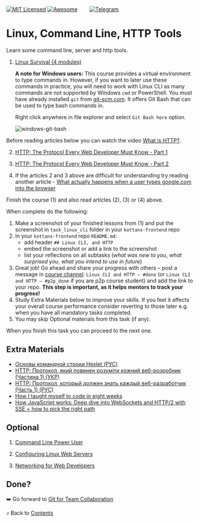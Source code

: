 [![MIT Licensed][icon-mit]][license]
[![Awesome][icon-awesome]][awesome]
&nbsp;&nbsp;&nbsp;&nbsp;&nbsp;&nbsp;
[![Telegram][icon-chat]][chat]

# Linux, Command Line, HTTP Tools

Learn some command line, server and http tools.

1. [Linux Survival (4 modules)](https://linuxsurvival.com/linux-tutorial-introduction/)

   **A note for Windows users:** This course provides a virtual environment to
   type commands in. However, if you want to later use these commands in practice,
   you will need to work with Linux CLI as many commands are not supported by
   Windows `cmd` or PowerShell. You must have already installed `git`
   from [git-scm.com](https://git-scm.com/downloads).
   It offers Git Bash that can be used to type bash commands in.

   Right click anywhere in file explorer and select
   `Git Bash here` option.

   ![windows-git-bash](../img/windows-git-bash.png)

Before reading articles below you can watch the video [What is HTTP?](https://www.youtube.com/watch?v=SzSXHv8RKdM).

2. [HTTP: The Protocol Every Web Developer Must Know - Part 1](https://code.tutsplus.com/tutorials/http-the-protocol-every-web-developer-must-know-part-1--net-31177)

3. [HTTP: The Protocol Every Web Developer Must Know - Part 2](https://code.tutsplus.com/tutorials/http-the-protocol-every-web-developer-must-know-part-2--net-31155)

4. If the articles 2 and 3 above are difficult for understanding try reading another article - [What actually happens when a user types google.com into the browser](https://htmlacademy.ru/blog/education/all/brauzer-google) 

<!-- [Web Development](https://www.udacity.com/course/web-development--cs253) -->
<!-- [Designing RESTful APIs](https://www.udacity.com/course/designing-restful-apis--ud388) -->

Finish the course (1) and also read articles (2), (3) or (4) above.

When complete do the following:

1. Make a screenshot of your finished lessons from (1)
   and put the screenshot in `task_linux_cli` folder in
   your `kottans-frontend` repo
2. In your `kottans-frontend` repo `README.md`:
   * add header `## Linux CLI, and HTTP`
   * embed the screenshot or add a link to the screenshot
   * list your reflections on all subtasks
     (_what was new to you_, _what surprised you_, _what you intend to use in future_)
3. Great job! Go ahead and share your progress with others –
   post a message in [course channel][chat]:
   `Linux CLI and HTTP — #done` (or `Linux CLI and HTTP — #p2p_done` if you are p2p course student) and add the link to your repo. **This step is important, as it helps mentors to track your progress!**
4. Study Extra Materials below to improve your skills.
   If you feel it affects your overall course performance consider
   reverting to those later e.g. when you have all mandatory tasks completed.
5. You may skip Optional materials from this task (if any).

When you finish this task you can proceed to the next one.

## Extra Materials

- [Основы командной строки Hexlet (РУС)](https://ru.hexlet.io/courses/cli-basics)
- [HTTP: Протокол, який повинен розуміти кожний веб-розробник (Частина 1) (УКР)](https://code.tutsplus.com/uk/tutorials/http-the-protocol-every-web-developer-must-know-part-1--net-31177)
- [HTTP: Протокол, который должен знать каждый веб-разработчик (Часть 1) (РУС)](https://code.tutsplus.com/ru/tutorials/http-the-protocol-every-web-developer-must-know-part-1--net-31177)
- [How I taught myself to code in eight weeks](http://lifehacker.com/how-i-taught-myself-to-code-in-eight-weeks-511615189)
- [How JavaScript works: Deep dive into WebSockets and HTTP/2 with SSE + how to pick the right path](https://blog.sessionstack.com/how-javascript-works-deep-dive-into-websockets-and-http-2-with-sse-how-to-pick-the-right-path-584e6b8e3bf7)

## Optional

1. [Command Line Power User](https://commandlinepoweruser.com/)

2. [Configuring Linux Web Servers](https://www.udacity.com/course/configuring-linux-web-servers--ud299)

3. [Networking for Web Developers](https://www.udacity.com/course/networking-for-web-developers--ud256)

## Done?

➡️ Go forward to [Git for Team Collaboration](git-collaboration.md)

⤴️ Back to [Contents](../contents.md)

[icon-chat]: https://img.shields.io/badge/chat-on%20telegram-blue.svg
[icon-mit]: https://img.shields.io/badge/license-MIT-blue.svg
[icon-awesome]: https://cdn.rawgit.com/sindresorhus/awesome/d7305f38d29fed78fa85652e3a63e154dd8e8829/media/badge.svg
[license]: https://github.com/Kottans/web/blob/master/LICENSE.md
[awesome]: https://github.com/sindresorhus/awesome#front-end-development
[chat]: https://t.me/joinchat/CX8EF1JmLm9IM6J6oy2U7Q
